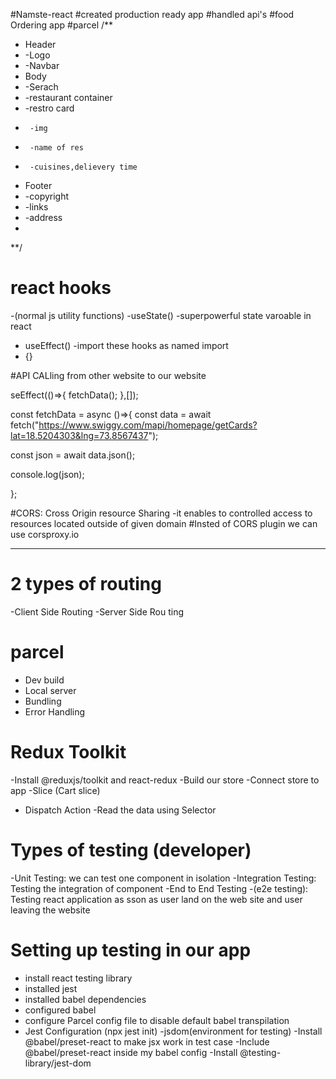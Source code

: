 #Namste-react
#created production ready app
#handled api's
#food Ordering app
#parcel
/**
 * Header
 *   -Logo
 *   -Navbar
 * Body
 *   -Serach
 *   -restaurant container
 *    -restro card
 *      -img
 *      -name of res
 *      -cuisines,delievery time
 * Footer
 *  -copyright
 *  -links
 *  -address
 *
 **/
# react hooks
-(normal js utility functions)
-useState()  -superpowerful state varoable in react
- useEffect()
-import these hooks as named import
- {}

#API CALling from other website to our website


seEffect(()=>{
  fetchData();
},[]);

const fetchData = async ()=>{
  const data = await fetch("https://www.swiggy.com/mapi/homepage/getCards?lat=18.5204303&lng=73.8567437");


  const json = await data.json();

  console.log(json);

};

#CORS: Cross Origin resource Sharing
-it enables to controlled access to resources located outside of given domain
#Insted of CORS plugin we can use corsproxy.io

---
# 2 types of routing
-Client Side Routing
-Server Side Rou ting


# parcel
- Dev build
- Local server
- Bundling
- Error Handling

# Redux Toolkit

 -Install @reduxjs/toolkit and react-redux
 -Build our store
 -Connect store to app
 -Slice (Cart slice)
 - Dispatch Action
 -Read the data using Selector



 # Types of testing (developer)

  -Unit Testing: we can test one component in isolation
  -Integration Testing: Testing the integration of component
  -End to End Testing -(e2e testing): Testing react application as sson as user land on the web site and user leaving the website



# Setting up testing in our app
 - install react testing library
 - installed jest
 - installed babel dependencies
 - configured babel
 - configure Parcel config file to disable default   babel transpilation
 - Jest Configuration (npx jest init)
 -jsdom(environment for testing)
 -Install @babel/preset-react to make jsx work in test case
 -Include @babel/preset-react inside my babel config
 -Install @testing-library/jest-dom
